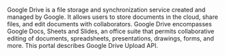 Google Drive is a file storage and synchronization service created and managed by Google. It allows users to store documents in the cloud, share files, and edit documents with collaborators. Google Drive encompasses Google Docs, Sheets and Slides, an office suite that permits collaborative editing of documents, spreadsheets, presentations, drawings, forms, and more. This portal describes Google Drive Upload API.
